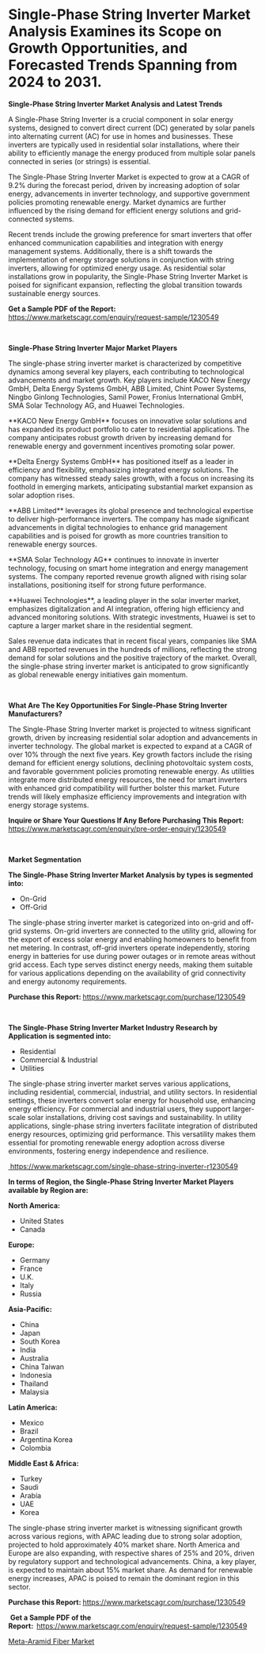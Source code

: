 <p><h1>Single-Phase String Inverter Market Analysis Examines its Scope on Growth Opportunities, and Forecasted Trends Spanning from 2024 to 2031.</h1></p><p><strong>Single-Phase String Inverter Market Analysis and Latest Trends</strong></p>
<p><p>A Single-Phase String Inverter is a crucial component in solar energy systems, designed to convert direct current (DC) generated by solar panels into alternating current (AC) for use in homes and businesses. These inverters are typically used in residential solar installations, where their ability to efficiently manage the energy produced from multiple solar panels connected in series (or strings) is essential. </p><p>The Single-Phase String Inverter Market is expected to grow at a CAGR of 9.2% during the forecast period, driven by increasing adoption of solar energy, advancements in inverter technology, and supportive government policies promoting renewable energy. Market dynamics are further influenced by the rising demand for efficient energy solutions and grid-connected systems. </p><p>Recent trends include the growing preference for smart inverters that offer enhanced communication capabilities and integration with energy management systems. Additionally, there is a shift towards the implementation of energy storage solutions in conjunction with string inverters, allowing for optimized energy usage. As residential solar installations grow in popularity, the Single-Phase String Inverter Market is poised for significant expansion, reflecting the global transition towards sustainable energy sources.</p></p>
<p><strong>Get a Sample PDF of the Report:&nbsp;</strong> <a href="https://www.marketscagr.com/enquiry/request-sample/1230549?utm_campaign=1895&utm_medium=2&utm_source=Github&utm_content=ia&utm_term=30122024&utm_id=single-phase-string-inverter">https://www.marketscagr.com/enquiry/request-sample/1230549</a></p>
<p>&nbsp;</p>
<p><strong>Single-Phase String Inverter Major Market Players</strong></p>
<p><p>The single-phase string inverter market is characterized by competitive dynamics among several key players, each contributing to technological advancements and market growth. Key players include KACO New Energy GmbH, Delta Energy Systems GmbH, ABB Limited, Chint Power Systems, Ningbo Ginlong Technologies, Samil Power, Fronius International GmbH, SMA Solar Technology AG, and Huawei Technologies.</p><p>**KACO New Energy GmbH** focuses on innovative solar solutions and has expanded its product portfolio to cater to residential applications. The company anticipates robust growth driven by increasing demand for renewable energy and government incentives promoting solar power.</p><p>**Delta Energy Systems GmbH** has positioned itself as a leader in efficiency and flexibility, emphasizing integrated energy solutions. The company has witnessed steady sales growth, with a focus on increasing its foothold in emerging markets, anticipating substantial market expansion as solar adoption rises.</p><p>**ABB Limited** leverages its global presence and technological expertise to deliver high-performance inverters. The company has made significant advancements in digital technologies to enhance grid management capabilities and is poised for growth as more countries transition to renewable energy sources.</p><p>**SMA Solar Technology AG** continues to innovate in inverter technology, focusing on smart home integration and energy management systems. The company reported revenue growth aligned with rising solar installations, positioning itself for strong future performance.</p><p>**Huawei Technologies**, a leading player in the solar inverter market, emphasizes digitalization and AI integration, offering high efficiency and advanced monitoring solutions. With strategic investments, Huawei is set to capture a larger market share in the residential segment.</p><p>Sales revenue data indicates that in recent fiscal years, companies like SMA and ABB reported revenues in the hundreds of millions, reflecting the strong demand for solar solutions and the positive trajectory of the market. Overall, the single-phase string inverter market is anticipated to grow significantly as global renewable energy initiatives gain momentum.</p></p>
<p>&nbsp;</p>
<p><strong>What Are The Key Opportunities For Single-Phase String Inverter Manufacturers?</strong></p>
<p><p>The Single-Phase String Inverter market is projected to witness significant growth, driven by increasing residential solar adoption and advancements in inverter technology. The global market is expected to expand at a CAGR of over 10% through the next five years. Key growth factors include the rising demand for efficient energy solutions, declining photovoltaic system costs, and favorable government policies promoting renewable energy. As utilities integrate more distributed energy resources, the need for smart inverters with enhanced grid compatibility will further bolster this market. Future trends will likely emphasize efficiency improvements and integration with energy storage systems.</p></p>
<p><strong>Inquire or Share Your Questions If Any Before Purchasing This Report:</strong> <a href="https://www.marketscagr.com/enquiry/pre-order-enquiry/1230549?utm_campaign=1895&utm_medium=2&utm_source=Github&utm_content=ia&utm_term=30122024&utm_id=single-phase-string-inverter">https://www.marketscagr.com/enquiry/pre-order-enquiry/1230549</a></p>
<p>&nbsp;</p>
<p><strong>Market Segmentation</strong></p>
<p><strong>The Single-Phase String Inverter Market Analysis by types is segmented into:</strong></p>
<p><ul><li>On-Grid</li><li>Off-Grid</li></ul></p>
<p><p>The single-phase string inverter market is categorized into on-grid and off-grid systems. On-grid inverters are connected to the utility grid, allowing for the export of excess solar energy and enabling homeowners to benefit from net metering. In contrast, off-grid inverters operate independently, storing energy in batteries for use during power outages or in remote areas without grid access. Each type serves distinct energy needs, making them suitable for various applications depending on the availability of grid connectivity and energy autonomy requirements.</p></p>
<p><strong>Purchase this Report:&nbsp;</strong><a href="https://www.marketscagr.com/purchase/1230549?utm_campaign=1895&utm_medium=2&utm_source=Github&utm_content=ia&utm_term=30122024&utm_id=single-phase-string-inverter">https://www.marketscagr.com/purchase/1230549</a></p>
<p>&nbsp;</p>
<p><strong>The Single-Phase String Inverter Market Industry Research by Application is segmented into:</strong></p>
<p><ul><li>Residential</li><li>Commercial & Industrial</li><li>Utilities</li></ul></p>
<p><p>The single-phase string inverter market serves various applications, including residential, commercial, industrial, and utility sectors. In residential settings, these inverters convert solar energy for household use, enhancing energy efficiency. For commercial and industrial users, they support larger-scale solar installations, driving cost savings and sustainability. In utility applications, single-phase string inverters facilitate integration of distributed energy resources, optimizing grid performance. This versatility makes them essential for promoting renewable energy adoption across diverse environments, fostering energy independence and resilience.</p></p>
<p><a href="https://www.marketscagr.com/single-phase-string-inverter-r1230549?utm_campaign=1895&utm_medium=2&utm_source=Github&utm_content=ia&utm_term=30122024&utm_id=single-phase-string-inverter">&nbsp;https://www.marketscagr.com/single-phase-string-inverter-r1230549</a></p>
<p><strong>In terms of Region, the Single-Phase String Inverter Market Players available by Region are:</strong></p>
<p>
    <p> <strong> North America: </strong>
        <ul>
            <li>United States</li>
            <li>Canada</li>
        </ul>
        </p> 
    <p> <strong> Europe: </strong>
        <ul>
            <li>Germany</li>
            <li>France</li>
            <li>U.K.</li>
            <li>Italy</li>
            <li>Russia</li>
        </ul>
        </p> 
    <p> <strong> Asia-Pacific: </strong>
        <ul>
            <li>China</li>
            <li>Japan</li>
            <li>South Korea</li>
            <li>India</li>
            <li>Australia</li>
            <li>China Taiwan</li>
            <li>Indonesia</li>
            <li>Thailand</li>
            <li>Malaysia</li>
        </ul>
        </p> 
    <p> <strong> Latin America: </strong>
        <ul>
            <li>Mexico</li>
            <li>Brazil</li>
            <li>Argentina Korea</li>
            <li>Colombia</li>
        </ul>
        </p> 
    <p> <strong> Middle East & Africa: </strong>
        <ul>
            <li>Turkey</li>
            <li>Saudi</li>
            <li>Arabia</li>
            <li>UAE</li>
            <li>Korea</li>
        </ul>
    </p>
    </p>
<p><p>The single-phase string inverter market is witnessing significant growth across various regions, with APAC leading due to strong solar adoption, projected to hold approximately 40% market share. North America and Europe are also expanding, with respective shares of 25% and 20%, driven by regulatory support and technological advancements. China, a key player, is expected to maintain about 15% market share. As demand for renewable energy increases, APAC is poised to remain the dominant region in this sector.</p></p>
<p><strong>Purchase this Report: </strong><a href="https://www.marketscagr.com/purchase/1230549?utm_campaign=1895&utm_medium=2&utm_source=Github&utm_content=ia&utm_term=30122024&utm_id=single-phase-string-inverter">https://www.marketscagr.com/purchase/1230549</a></p>
<p>&nbsp;<strong>Get a Sample PDF of the Report:&nbsp;&nbsp;</strong><a href="https://www.marketscagr.com/enquiry/request-sample/1230549?utm_campaign=1895&utm_medium=2&utm_source=Github&utm_content=ia&utm_term=30122024&utm_id=single-phase-string-inverter">https://www.marketscagr.com/enquiry/request-sample/1230549</a></p>
<p><strong></strong></p>
<p><p><a href="https://github.com/BryceTownsendr/Market-Research-Report-List-7/blob/main/meta-aramid-fiber-market.md?utm_campaign=1895&utm_medium=2&utm_source=Github&utm_content=ia&utm_term=30122024&utm_id=single-phase-string-inverter">Meta-Aramid Fiber Market</a></p></p>